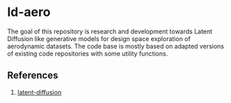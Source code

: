 # ld-aero
The goal of this repository is research and development towards Latent Diffusion like generative models for design space exploration of aerodynamic datasets. 
The code base is mostly based on adapted versions of existing code repositories with some utility functions.

## References
1. [latent-diffusion](https://github.com/CompVis/latent-diffusion) 